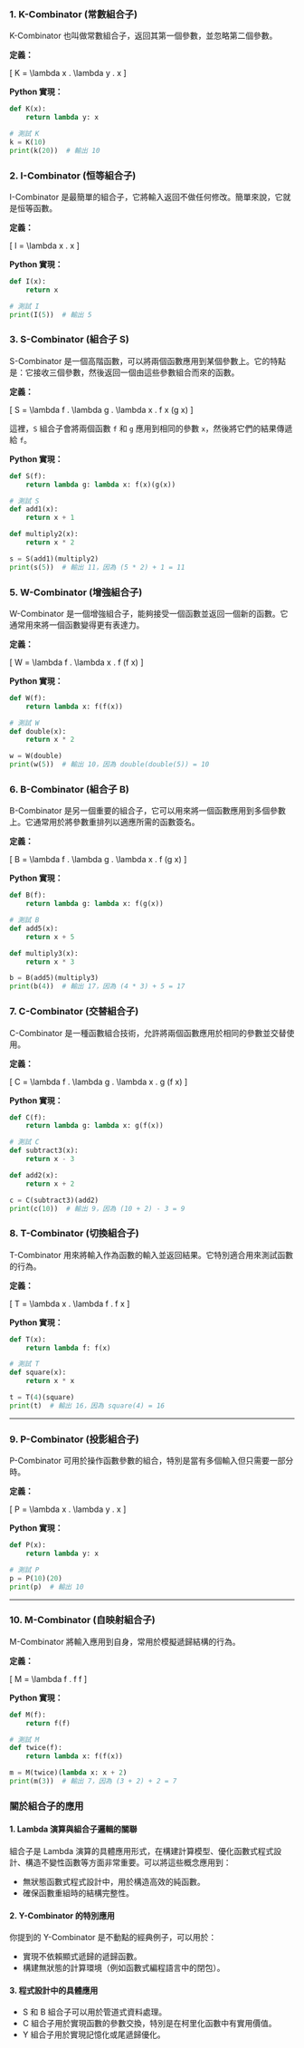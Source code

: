 
### 1. **K-Combinator** (常數組合子)
K-Combinator 也叫做常數組合子，返回其第一個參數，並忽略第二個參數。

**定義：**

\[
K = \lambda x . \lambda y . x
\]

**Python 實現：**

```python
def K(x):
    return lambda y: x

# 測試 K
k = K(10)
print(k(20))  # 輸出 10
```

### 2. **I-Combinator** (恒等組合子)
I-Combinator 是最簡單的組合子，它將輸入返回不做任何修改。簡單來說，它就是恒等函數。

**定義：**

\[
I = \lambda x . x
\]

**Python 實現：**

```python
def I(x):
    return x

# 測試 I
print(I(5))  # 輸出 5
```

### 3. **S-Combinator** (組合子 S)
S-Combinator 是一個高階函數，可以將兩個函數應用到某個參數上。它的特點是：它接收三個參數，然後返回一個由這些參數組合而來的函數。

**定義：**

\[
S = \lambda f . \lambda g . \lambda x . f x (g x)
\]

這裡，`S` 組合子會將兩個函數 `f` 和 `g` 應用到相同的參數 `x`，然後將它們的結果傳遞給 `f`。

**Python 實現：**

```python
def S(f):
    return lambda g: lambda x: f(x)(g(x))

# 測試 S
def add1(x):
    return x + 1

def multiply2(x):
    return x * 2

s = S(add1)(multiply2)
print(s(5))  # 輸出 11，因為 (5 * 2) + 1 = 11
```

### 5. **W-Combinator** (增強組合子)
W-Combinator 是一個增強組合子，能夠接受一個函數並返回一個新的函數。它通常用來將一個函數變得更有表達力。

**定義：**

\[
W = \lambda f . \lambda x . f (f x)
\]

**Python 實現：**

```python
def W(f):
    return lambda x: f(f(x))

# 測試 W
def double(x):
    return x * 2

w = W(double)
print(w(5))  # 輸出 10，因為 double(double(5)) = 10
```

### 6. **B-Combinator** (組合子 B)
B-Combinator 是另一個重要的組合子，它可以用來將一個函數應用到多個參數上。它通常用於將參數重排列以適應所需的函數簽名。

**定義：**

\[
B = \lambda f . \lambda g . \lambda x . f (g x)
\]

**Python 實現：**

```python
def B(f):
    return lambda g: lambda x: f(g(x))

# 測試 B
def add5(x):
    return x + 5

def multiply3(x):
    return x * 3

b = B(add5)(multiply3)
print(b(4))  # 輸出 17，因為 (4 * 3) + 5 = 17
```

### 7. **C-Combinator** (交替組合子)
C-Combinator 是一種函數組合技術，允許將兩個函數應用於相同的參數並交替使用。

**定義：**

\[
C = \lambda f . \lambda g . \lambda x . g (f x)
\]

**Python 實現：**

```python
def C(f):
    return lambda g: lambda x: g(f(x))

# 測試 C
def subtract3(x):
    return x - 3

def add2(x):
    return x + 2

c = C(subtract3)(add2)
print(c(10))  # 輸出 9，因為 (10 + 2) - 3 = 9
```

### 8. **T-Combinator** (切換組合子)
T-Combinator 用來將輸入作為函數的輸入並返回結果。它特別適合用來測試函數的行為。

**定義：**

\[
T = \lambda x . \lambda f . f x
\]

**Python 實現：**

```python
def T(x):
    return lambda f: f(x)

# 測試 T
def square(x):
    return x * x

t = T(4)(square)
print(t)  # 輸出 16，因為 square(4) = 16
```

---

### 9. **P-Combinator** (投影組合子)
P-Combinator 可用於操作函數參數的組合，特別是當有多個輸入但只需要一部分時。

**定義：**

\[
P = \lambda x . \lambda y . x
\]

**Python 實現：**

```python
def P(x):
    return lambda y: x

# 測試 P
p = P(10)(20)
print(p)  # 輸出 10
```

---

### 10. **M-Combinator** (自映射組合子)
M-Combinator 將輸入應用到自身，常用於模擬遞歸結構的行為。

**定義：**

\[
M = \lambda f . f f
\]

**Python 實現：**

```python
def M(f):
    return f(f)

# 測試 M
def twice(f):
    return lambda x: f(f(x))

m = M(twice)(lambda x: x + 2)
print(m(3))  # 輸出 7，因為 (3 + 2) + 2 = 7
```

### 關於組合子的應用

#### 1. **Lambda 演算與組合子邏輯的關聯**
組合子是 Lambda 演算的具體應用形式，在構建計算模型、優化函數式程式設計、構造不變性函數等方面非常重要。可以將這些概念應用到：
- 無狀態函數式程式設計中，用於構造高效的純函數。
- 確保函數重組時的結構完整性。

#### 2. **Y-Combinator 的特別應用**
你提到的 Y-Combinator 是不動點的經典例子，可以用於：
- 實現不依賴顯式遞歸的遞歸函數。
- 構建無狀態的計算環境（例如函數式編程語言中的閉包）。

#### 3. **程式設計中的具體應用**
- S 和 B 組合子可以用於管道式資料處理。
- C 組合子用於實現函數的參數交換，特別是在柯里化函數中有實用價值。
- Y 組合子用於實現記憶化或尾遞歸優化。
